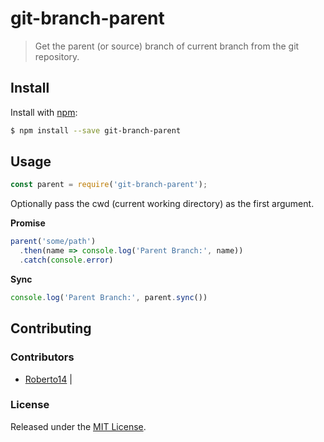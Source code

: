 # git-branch-parent

> Get the parent (or source) branch of current branch from the git repository.


## Install

Install with [npm](https://www.npmjs.com/):

```sh
$ npm install --save git-branch-parent
```

## Usage

```js
const parent = require('git-branch-parent');
```

Optionally pass the cwd (current working directory) as the first argument.

**Promise**

```js
parent('some/path')
  .then(name => console.log('Parent Branch:', name))
  .catch(console.error)
```

**Sync**

```js
console.log('Parent Branch:', parent.sync())
```

## Contributing



### Contributors

* [Roberto14](https://github.com/Roberto14) |

### License

Released under the [MIT License](LICENSE).